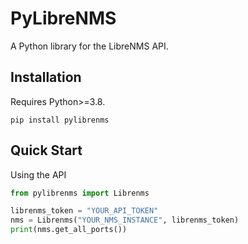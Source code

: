 # PyLibreNMS

A Python library for the LibreNMS API. 

## Installation

Requires Python>=3.8.

```
pip install pylibrenms
```


## Quick Start

Using the API

```python
from pylibrenms import Librenms

librenms_token = "YOUR_API_TOKEN"
nms = Librenms("YOUR_NMS_INSTANCE", librenms_token)
print(nms.get_all_ports())
```
